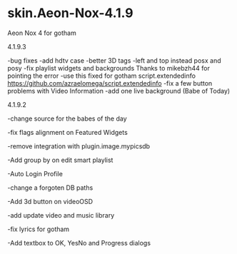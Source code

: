 skin.Aeon-Nox-4.1.9
===================

Aeon Nox 4 for gotham

4.1.9.3

-bug fixes
-add hdtv case
-better 3D tags
-left and top instead posx and posy
-fix playlist widgets and backgrounds Thanks to mikebzh44 for pointing the error
-use this fixed for gotham script.extendedinfo https://github.com/azraelomega/script.extendedinfo
-fix a few button problems with Video Information
-add one live background (Babe of Today)





4.1.9.2

-change source for the babes of the day 

-fix flags alignment on Featured Widgets

-remove integration with plugin.image.mypicsdb

-Add group by on edit smart playlist

-Auto Login Profile

-change a forgoten DB paths

-Add 3d button on videoOSD

-add update video and music library 

-fix lyrics for gotham

-Add textbox to OK, YesNo and Progress dialogs



